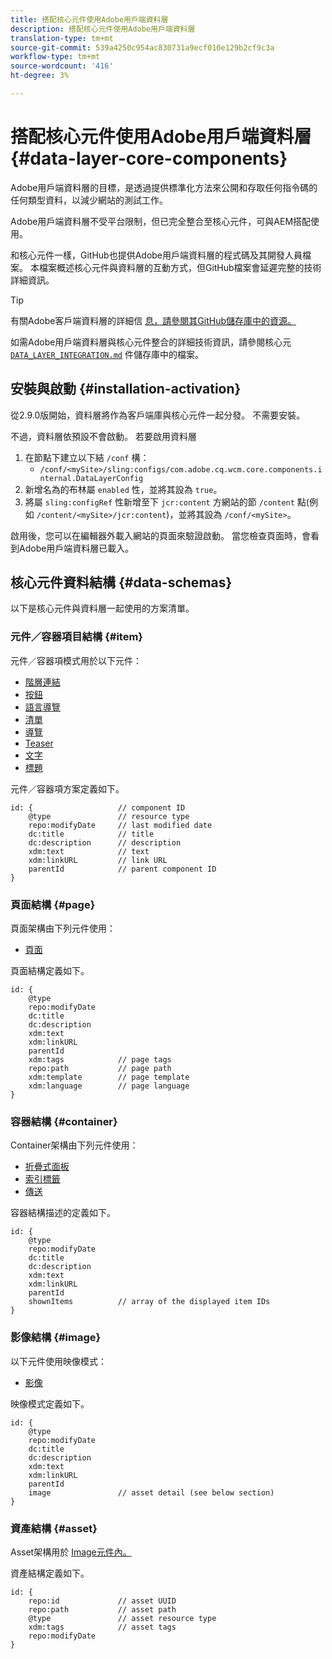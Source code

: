 ```yaml
---
title: 搭配核心元件使用Adobe用戶端資料層
description: 搭配核心元件使用Adobe用戶端資料層
translation-type: tm+mt
source-git-commit: 539a4250c954ac830731a9ecf010e129b2cf9c3a
workflow-type: tm+mt
source-wordcount: '416'
ht-degree: 3%

---
```



# 搭配核心元件使用Adobe用戶端資料層 {#data-layer-core-components}

Adobe用戶端資料層的目標，是透過提供標準化方法來公開和存取任何指令碼的任何類型資料，以減少網站的測試工作。

Adobe用戶端資料層不受平台限制，但已完全整合至核心元件，可與AEM搭配使用。

和核心元件一樣，GitHub也提供Adobe用戶端資料層的程式碼及其開發人員檔案。 本檔案概述核心元件與資料層的互動方式，但GitHub檔案會延遲完整的技術詳細資訊。

>[!TIP]
>
>有關Adobe客戶端資料層的詳細信 [息，請參閱其GitHub儲存庫中的資源。](https://github.com/adobe/adobe-client-data-layer)
>
>如需Adobe用戶端資料層與核心元件整合的詳細技術資訊，請參閱核心元 [`DATA_LAYER_INTEGRATION.md`](https://github.com/adobe/aem-core-wcm-components/blob/master/DATA_LAYER_INTEGRATION.md) 件儲存庫中的檔案。


## 安裝與啟動 {#installation-activation}

從2.9.0版開始，資料層將作為客戶端庫與核心元件一起分發。 不需要安裝。

不過，資料層依預設不會啟動。 若要啟用資料層

1. 在節點下建立以下結 `/conf` 構：
   * `/conf/<mySite>/sling:configs/com.adobe.cq.wcm.core.components.internal.DataLayerConfig`
1. 新增名為的布林屬 `enabled` 性，並將其設為 `true`。
1. 將屬 `sling:configRef` 性新增至下 `jcr:content` 方網站的節 `/content` 點(例如 `/content/<mySite>/jcr:content`)，並將其設為 `/conf/<mySite>`。

啟用後，您可以在編輯器外載入網站的頁面來驗證啟動。 當您檢查頁面時，會看到Adobe用戶端資料層已載入。

## 核心元件資料結構 {#data-schemas}

以下是核心元件與資料層一起使用的方案清單。

### 元件／容器項目結構 {#item}

元件／容器項模式用於以下元件：

* [階層連結](/help/components/breadcrumb.md)
* [按鈕](/help/components/button.md)
* [語言導覽](/help/components/language-navigation.md)
* [清單](/help/components/list.md)
* [導覽](/help/components/navigation.md)
* [Teaser](/help/components/teaser.md)
* [文字](/help/components/text.md)
* [標題](/help/components/title.md)

元件／容器項方案定義如下。

```
id: {                   // component ID
    @type               // resource type
    repo:modifyDate     // last modified date
    dc:title            // title
    dc:description      // description
    xdm:text            // text
    xdm:linkURL         // link URL
    parentId            // parent component ID
}
```


### 頁面結構 {#page}

頁面架構由下列元件使用：

* [頁面](/help/components/page.md)

頁面結構定義如下。

```
id: {
    @type
    repo:modifyDate
    dc:title
    dc:description
    xdm:text
    xdm:linkURL
    parentId
    xdm:tags            // page tags
    repo:path           // page path
    xdm:template        // page template
    xdm:language        // page language
}
```

### 容器結構 {#container}

Container架構由下列元件使用：

* [折疊式面板](/help/components/accordion.md)
* [索引標籤](/help/components/tabs.md)
* [傳送](/help/components/carousel.md)

容器結構描述的定義如下。

```
id: {
    @type
    repo:modifyDate
    dc:title
    dc:description
    xdm:text
    xdm:linkURL
    parentId
    shownItems          // array of the displayed item IDs
}
```

### 影像結構 {#image}

以下元件使用映像模式：

* [影像](/help/components/image.md)

映像模式定義如下。

```
id: {
    @type
    repo:modifyDate
    dc:title
    dc:description
    xdm:text
    xdm:linkURL
    parentId
    image               // asset detail (see below section)
}
```

### 資產結構 {#asset}

Asset架構用於 [Image元件內。](/help/components/image.md)

資產結構定義如下。

```
id: {
    repo:id             // asset UUID
    repo:path           // asset path
    @type               // asset resource type
    xdm:tags            // asset tags
    repo:modifyDate
}
```

